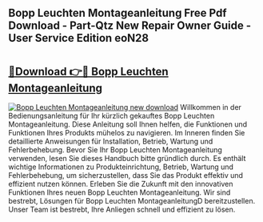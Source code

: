 ## Bopp Leuchten Montageanleitung Free Pdf Download - Part-Qtz New Repair Owner Guide - User Service Edition eoN28

# <h2><a href="http://df6m6y.blite.top/?on=Bopp+Leuchten+Montageanleitung">🔗Download 👉🔴 Bopp Leuchten Montageanleitung</a></h2>

[![Bopp Leuchten Montageanleitung new download](https://i.imgur.com/lujVjoI.png)](http://df6m6y.blite.top/?on=Bopp+Leuchten+Montageanleitung)
Willkommen in der Bedienungsanleitung für Ihr kürzlich gekauftes Bopp Leuchten Montageanleitung. Diese Anleitung soll Ihnen helfen, die Funktionen und Funktionen Ihres Produkts mühelos zu navigieren. Im Inneren finden Sie detaillierte Anweisungen für Installation, Betrieb, Wartung und Fehlerbehebung. Bevor Sie Ihr Bopp Leuchten Montageanleitung verwenden, lesen Sie dieses Handbuch bitte gründlich durch. Es enthält wichtige Informationen zu Produkteinrichtung, Betrieb, Wartung und Fehlerbehebung, um sicherzustellen, dass Sie das Produkt effektiv und effizient nutzen können. Erleben Sie die Zukunft mit den innovativen Funktionen Ihres neuen Bopp Leuchten Montageanleitung. Wir sind bestrebt, Lösungen für Bopp Leuchten MontageanleitungD bereitzustellen. Unser Team ist bestrebt, Ihre Anliegen schnell und effizient zu lösen.
